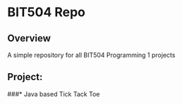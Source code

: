 # BIT504 Repo

## Overview
A simple repository for all BIT504 Programming 1 projects

## Project:
###* Java based Tick Tack Toe

